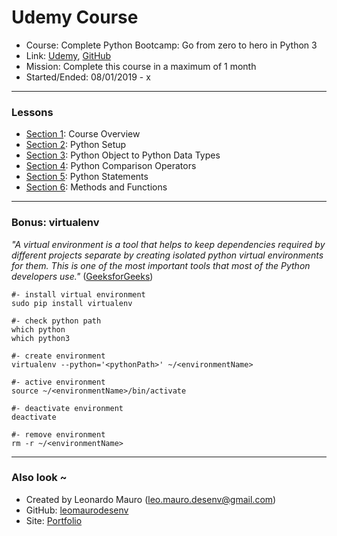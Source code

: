 # Udemy Course #

- Course: Complete Python Bootcamp: Go from zero to hero in Python 3   
- Link: [Udemy](https://www.udemy.com/complete-python-bootcamp/), [GitHub](https://github.com/Pierian-Data/Complete-Python-3-Bootcamp)   
- Mission: Complete this course in a maximum of 1 month   
- Started/Ended: 08/01/2019 - x
   
---
### Lessons

- [Section 1](section-1.ipynb): Course Overview
- [Section 2](section-2.ipynb): Python Setup
- [Section 3](section-3.ipynb): Python Object to Python Data Types
- [Section 4](section-4.ipynb): Python Comparison Operators
- [Section 5](section-5.ipynb): Python Statements
- [Section 6](section-6.ipynb): Methods and Functions
   
---
### Bonus: virtualenv

_"A virtual environment is a tool that helps to keep dependencies required by different projects separate by creating isolated python virtual environments for them. This is one of the most important tools that most of the Python developers use."_ ([GeeksforGeeks](https://www.geeksforgeeks.org/python-virtual-environment/))   
   
```shell
#- install virtual environment
sudo pip install virtualenv

#- check python path
which python
which python3

#- create environment
virtualenv --python='<pythonPath>' ~/<environmentName>

#- active environment
source ~/<environmentName>/bin/activate

#- deactivate environment
deactivate

#- remove environment
rm -r ~/<environmentName>
```
   
---
### Also look ~  	
- Created by Leonardo Mauro (leo.mauro.desenv@gmail.com)   
- GitHub: [leomaurodesenv](https://github.com/leomaurodesenv/)   
- Site: [Portfolio](http://leonardomauro.com/portfolio/)   
